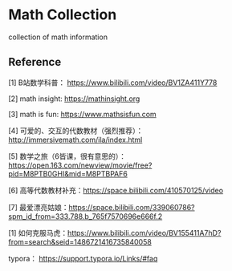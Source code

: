 # Math Collection
collection of math  information

## Reference

[1] B站数学科普： https://www.bilibili.com/video/BV1ZA411Y778

[2] math insight:  https://mathinsight.org

[3] math is fun:  https://www.mathsisfun.com

[4] 可爱的、交互的代数教材（强烈推荐）： http://immersivemath.com/ila/index.html

[5] 数学之旅（6皆课，很有意思的）： https://open.163.com/newview/movie/free?pid=M8PTB0GHI&mid=M8PTBPAF6

[6] 高等代数教材补充：https://space.bilibili.com/410570125/video

[7] 最爱漂亮姑娘：https://space.bilibili.com/339060786?spm_id_from=333.788.b_765f7570696e666f.2

[1] 如何克服马虎：https://www.bilibili.com/video/BV155411A7hD?from=search&seid=1486721416735840058



typora： https://support.typora.io/Links/#faq



